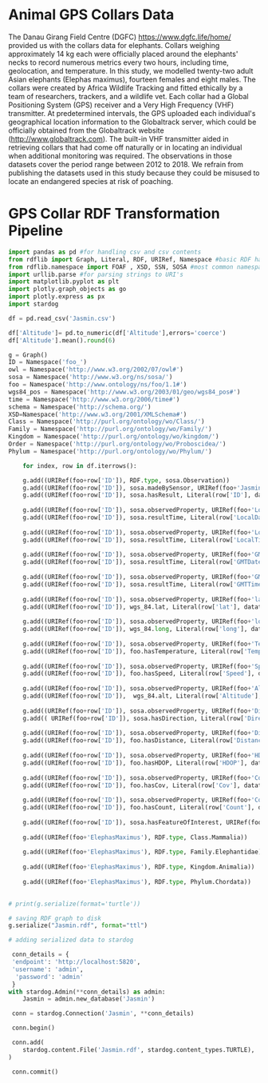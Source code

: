 
# Animal GPS Collars Data


The Danau Girang Field Centre (DGFC) https://www.dgfc.life/home/ provided us with the collars data for elephants. Collars weighing approximately 14 kg each were officially placed around the elephants' necks to record numerous metrics  every two hours, including time, geolocation, and temperature.
In this study, we modelled twenty-two adult Asian elephants (Elephas maximus), fourteen females and eight males. The collars were created by Africa Wildlife Tracking and fitted ethically by a team of researchers, trackers, and a wildlife vet. Each collar had a Global Positioning System (GPS) receiver and a Very High Frequency (VHF) transmitter. At predetermined intervals, the GPS uploaded each individual's geographical location information to the Globaltrack server, which could be officially obtained from the Globaltrack website (http://www.globaltrack.com). The built-in VHF transmitter aided in retrieving collars that had come off naturally or in locating an individual when additional monitoring was required. The observations in those datasets cover the period range between 2012 to 2018. We refrain from publishing the datasets used in this study because they could be misused to locate an endangered species at risk of poaching. 

<!-- ![Animal GPS Collars Data](/img/collar.png) -->





# GPS Collar RDF Transformation Pipeline 


```python
import pandas as pd #for handling csv and csv contents
from rdflib import Graph, Literal, RDF, URIRef, Namespace #basic RDF handling
from rdflib.namespace import FOAF , XSD, SSN, SOSA #most common namespaces
import urllib.parse #for parsing strings to URI's
import matplotlib.pyplot as plt
import plotly.graph_objects as go
import plotly.express as px
import stardog
```

```python
df = pd.read_csv('Jasmin.csv')
```



```python
df['Altitude']= pd.to_numeric(df['Altitude'],errors='coerce')
df['Altitude'].mean().round(6)
```


```python
g = Graph()
ID = Namespace('foo_')
owl = Namespace('http://www.w3.org/2002/07/owl#')
sosa = Namespace('http://www.w3.org/ns/sosa/')
foo = Namespace('http://www.ontology/ns/foo/1.1#')
wgs84_pos = Namespace('http://www.w3.org/2003/01/geo/wgs84_pos#')
time = Namespace('http://www.w3.org/2006/time#')
schema = Namespace('http://schema.org/')
XSD=Namespace('http://www.w3.org/2001/XMLSchema#')
Class = Namespace('http://purl.org/ontology/wo/Class/')
Family = Namespace('http://purl.org/ontology/wo/Family/')
Kingdom = Namespace('http://purl.org/ontology/wo/kingdom/')
Order = Namespace('http://purl.org/ontology/wo/Proboscidea/')
Phylum = Namespace('http://purl.org/ontology/wo/Phylum/')
```


```python
    for index, row in df.iterrows():

    g.add((URIRef(foo+row['ID']), RDF.type, sosa.Observation))
    g.add((URIRef(foo+row['ID']), sosa.madeBySensor, URIRef(foo+'Jasmin')))
    g.add((URIRef(foo+row['ID']), sosa.hasResult, Literal(row['ID'], datatype=XSD.string)))
    
    g.add((URIRef(foo+row['ID']), sosa.observedProperty, URIRef(foo+'LocalDate')))
    g.add((URIRef(foo+row['ID']), sosa.resultTime, Literal(row['LocalDate'], datatype=XSD.date)))
          
    g.add((URIRef(foo+row['ID']), sosa.observedProperty, URIRef(foo+'LocalTime')))
    g.add((URIRef(foo+row['ID']), sosa.resultTime, Literal(row['LocalTime'], datatype=XSD.time)))
      
    g.add((URIRef(foo+row['ID']), sosa.observedProperty, URIRef(foo+'GMTDate')))
    g.add((URIRef(foo+row['ID']), sosa.resultTime, Literal(row['GMTDate'], datatype=XSD.date)))
    
    g.add((URIRef(foo+row['ID']), sosa.observedProperty, URIRef(foo+'GMTTime')))
    g.add((URIRef(foo+row['ID']), sosa.resultTime, Literal(row['GMTTime'], datatype=XSD.time)))
    
    g.add((URIRef(foo+row['ID']), sosa.observedProperty, URIRef(foo+'lat')))
    g.add((URIRef(foo+row['ID']), wgs_84.lat, Literal(row['lat'], datatype=XSD.float)))
     
    g.add((URIRef(foo+row['ID']), sosa.observedProperty, URIRef(foo+'long')))
    g.add((URIRef(foo+row['ID']), wgs_84.long, Literal(row['long'], datatype=XSD.float)))
    
    g.add((URIRef(foo+row['ID']), sosa.observedProperty, URIRef(foo+'Temperature')))
    g.add((URIRef(foo+row['ID']), foo.hasTemperature, Literal(row['Temperature'], datatype=XSD.double)))
    
    g.add((URIRef(foo+row['ID']), sosa.observedProperty, URIRef(foo+'Speed')))
    g.add((URIRef(foo+row['ID']), foo.hasSpeed, Literal(row['Speed'], datatype=XSD.float)))
    
    g.add((URIRef(foo+row['ID']), sosa.observedProperty, URIRef(foo+'Altitude')))
    g.add((URIRef(foo+row['ID']),  wgs_84.alt, Literal(row['Altitude'], datatype=XSD.float)))
   
    g.add((URIRef(foo+row['ID']), sosa.observedProperty, URIRef(foo+'Direction')))
    g.add(( URIRef(foo+row['ID']), sosa.hasDirection, Literal(row['Direction'], datatype=XSD.float)))
    
    g.add((URIRef(foo+row['ID']), sosa.observedProperty, URIRef(foo+'Distance')))
    g.add((URIRef(foo+row['ID']), foo.hasDistance, Literal(row['Distance'], datatype=XSD.float)))
    
    g.add((URIRef(foo+row['ID']), sosa.observedProperty, URIRef(foo+'HDOP')))
    g.add((URIRef(foo+row['ID']), foo.hasHDOP, Literal(row['HDOP'], datatype=XSD.integer)))
 
    g.add((URIRef(foo+row['ID']), sosa.observedProperty, URIRef(foo+'Cov')))
    g.add((URIRef(foo+row['ID']), foo.hasCov, Literal(row['Cov'], datatype=XSD.integer)))
    
    g.add((URIRef(foo+row['ID']), sosa.observedProperty, URIRef(foo+'Count')))
    g.add((URIRef(foo+row['ID']), foo.hasCount, Literal(row['Count'], datatype=XSD.integer)))
    
    g.add((URIRef(foo+row['ID']), sosa.hasFeatureOfInterest, URIRef(foo+'ElephasMaximus')))
    
    g.add((URIRef(foo+'ElephasMaximus'), RDF.type, Class.Mammalia))
    
    g.add((URIRef(foo+'ElephasMaximus'), RDF.type, Family.Elephantidae))
  
    g.add((URIRef(foo+'ElephasMaximus'), RDF.type, Kingdom.Animalia))
          
    g.add((URIRef(foo+'ElephasMaximus'), RDF.type, Phylum.Chordata))
    
```


```python
# print(g.serialize(format='turtle'))
```


```python
# saving RDF graph to disk
g.serialize("Jasmin.rdf", format="ttl")
```


```python
# adding serialized data to stardog 

 conn_details = {
 'endpoint': 'http://localhost:5820',
 'username': 'admin',
  'password': 'admin'
 }
with stardog.Admin(**conn_details) as admin:
    Jasmin = admin.new_database('Jasmin')

 conn = stardog.Connection('Jasmin', **conn_details)

 conn.begin()

 conn.add(
    stardog.content.File('Jasmin.rdf', stardog.content_types.TURTLE),
)

 conn.commit()
```


